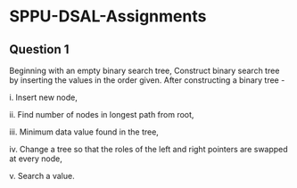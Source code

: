 # SPPU-DSAL-Assignments

## Question 1

Beginning with an empty binary search tree, Construct binary search tree by inserting
the values in the order given. After constructing a binary tree -

i.      Insert new node, 

ii.     Find number of nodes in longest path from root, 

iii.    Minimum data value found in the tree, 

iv.     Change a tree so that the roles of the left and right pointers are swapped at every node, 

v.      Search a value.
